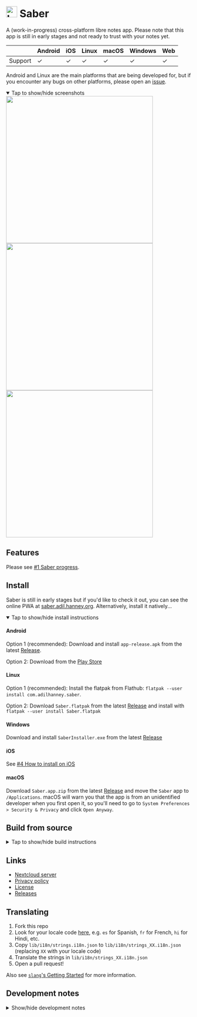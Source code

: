 # <img src="https://github.com/adil192/saber/raw/main/assets/icon/icon.png" width="30" height="30" alt="Logo"> Saber

A (work-in-progress) cross-platform libre notes app. Please note that this app is still in early stages and not ready to trust with your notes yet.

|         | Android | iOS  | Linux | macOS | Windows | Web  |
| ------- | ------- | ---- | ----- | ----- | ------- | ---- |
| Support | ✓       | ✓    | ✓     | ✓     | ✓       | ✓    |

Android and Linux are the main platforms that are being developed for,
but if you encounter any bugs on other platforms, please open an [issue][issues].

<details open>
<summary>Tap to show/hide screenshots</summary>

<div>
<img src="https://github.com/adil192/saber/raw/main/metadata/en-US/images/tenInchScreenshots/home-desktop.png" width="400">
<img src="https://github.com/adil192/saber/raw/main/metadata/en-US/images/tenInchScreenshots/editor-desktop.png" width="400">
<img src="https://github.com/adil192/saber/raw/main/metadata/en-US/images/tenInchScreenshots/login-desktop.png" width="400">
</div>
</details>

## Features

Please see [#1 Saber progress][progress].

## Install

Saber is still in early stages but if you'd like to check it out,
you can see the online PWA at [saber.adil.hanney.org][saber_web].
Alternatively, install it natively...

<details open>
<summary>Tap to show/hide install instructions</summary>

#### Android

Option 1 (recommended): Download and install `app-release.apk` from the latest [Release][releases].

Option 2: Download from the [Play Store][google_play]

#### Linux

Option 1 (recommended): Install the flatpak from Flathub: `flatpak --user install com.adilhanney.saber`.

Option 2: Download `Saber.flatpak` from the latest [Release][releases] and install with `flatpak --user install Saber.flatpak`

#### Windows

Download and install `SaberInstaller.exe` from the latest [Release][releases]

#### iOS

See [#4 How to install on iOS](https://github.com/adil192/saber/discussions/4)

#### macOS

Download `Saber.app.zip` from the latest [Release][releases]
and move the `Saber` app to `/Applications`.
macOS will warn you that the app is from an unidentified developer when you first open it, so
you'll need to go to `System Preferences > Security & Privacy` and click `Open Anyway`.

</details>

## Build from source

<details>
<summary>Tap to show/hide build instructions</summary>

### 1. Install flutter
https://docs.flutter.dev/get-started/install
### 2. Clone this project
```bash
git clone https://github.com/adil192/saber.git
```
### 3. Get dependencies
```bash
flutter pub get
```

### 4. Build for...

#### Linux

`flutter build linux`

This is good enough for using on your own computer, but if you want to redistribute your build,
you need to use a predictable environment: fork this repo and use the GitHub Action
[Build Flatpak](https://github.com/adil192/saber/actions/workflows/flatpak.yml) instead.

#### Android

`flutter build apk`

You may need to generate a signing certificate and create the `android/key.properties` file.
More information on https://docs.flutter.dev/deployment/android#create-an-upload-keystore

#### The web

`flutter build web`

#### Windows

`flutter build windows`

The Windows installer is created with [Inno Setup](https://jrsoftware.org/isinfo.php).
To create an installer of your own, run the above build command, then edit and run
[installers/desktop_inno_script.iss](https://github.com/adil192/saber/blob/main/installers/desktop_inno_script.iss)
with Inno Setup Compiler.

#### iOS and macOS

If you have a macOS computer, you can
[build for iOS](https://docs.flutter.dev/deployment/ios#create-an-app-bundle)
with `flutter build ipa` or
[build for macOS](https://docs.flutter.dev/deployment/macos#create-a-build-archive-with-xcode)
with `flutter build macos`.

If you don't, fork this repo and use the GitHub Action
[Build for macOS and iOS](https://github.com/adil192/saber/actions/workflows/apple.yml).
Alternatively, follow this YouTube tutorial
[How to compile a flutter application to iPhone with no mac (free | no jailbreak)](https://www.youtube.com/watch?v=m3_6z2wfHiY)
to manually build with [Codemagic](https://codemagic.io/start/).

</details>

## Links

- [Nextcloud server][nextcloud]
- [Privacy policy][privacy]
- [License][license]
- [Releases][releases]

## Translating

1. Fork this repo
2. Look for your locale code [here](https://saimana.com/list-of-country-locale-code/),
   e.g. `es` for Spanish, `fr` for French, `hi` for Hindi, etc.
3. Copy `lib/i18n/strings.i18n.json` to `lib/i18n/strings_XX.i18n.json` (replacing `XX` with your locale code)
4. Translate the strings in `lib/i18n/strings_XX.i18n.json`
5. Open a pull request!

Also see [`slang`'s Getting Started](https://pub.dev/packages/slang#getting-started) for more information.

## Development notes

<details>
<summary>Show/hide development notes</summary>

- When updating the **app version**, you'll need to make changes to the following files:
  - `pubspec.yaml`: `version`
  - `lib/data/version.dart`: `buildNumber`
  - `windows/runner/Runner.rc`: `VERSION_AS_NUMBER` and `VERSION_AS_STRING`
  - `installers/desktop_inno_script.iss`: `MyAppVersion`
  - `flatpak/com.adilhanney.saber.metainfo.xml`: `<releases>`
- When updating the **icons**, run the following commands:
  - General: `flutter pub run icons_launcher:create`
  - Flatpak icons: `cd assets/icon && ./resize-icon.sh`
- When updating the **translations**...
  - Run the following command `flutter pub run slang`
  - If you're adding a new language, edit `CFBundleLocalizations` in `ios/Runner/Info.plist`
    and `android:supportsRtl` in `android/app/src/main/AndroidManifest.xml`

</details>

[saber_web]: https://saber.adil.hanney.org
[google_play]: https://play.google.com/store/apps/details?id=com.adilhanney.saber

[nextcloud]: https://nc.saber.adil.hanney.org/

[privacy]: https://github.com/adil192/saber/blob/main/privacy_policy.md
[license]: https://github.com/adil192/saber/blob/main/LICENSE.md

[releases]: https://github.com/adil192/saber/releases
[issues]: https://github.com/adil192/saber/issues
[progress]: https://github.com/adil192/saber/discussions/1
